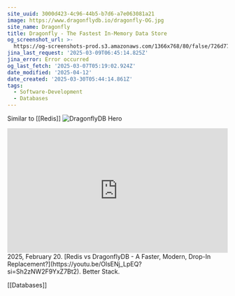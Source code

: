 ```yaml
---
site_uuid: 3000d423-4c96-44b5-b7d6-a7e063081a21
image: https://www.dragonflydb.io/dragonfly-OG.jpg
site_name: Dragonfly
title: Dragonfly - The Fastest In-Memory Data Store
og_screenshot_url: >-
  https://og-screenshots-prod.s3.amazonaws.com/1366x768/80/false/726d774f288ee4d541376fd94a2b388f887468a19755795cff1fc8e0107763e9.jpeg
jina_last_request: '2025-03-09T06:45:14.825Z'
jina_error: Error occurred
og_last_fetch: '2025-03-07T05:19:02.924Z'
date_modified: '2025-04-12'
date_created: '2025-03-30T05:44:14.861Z'
tags:
  - Software-Development
  - Databases
---
```










































Similar to [[Redis]]
![DragonflyDB Hero](https://i.imgur.com/XEncpr6.png)

<iframe 
  style="aspect-ratio:16/9;width:100%;height:auto" 
  src="https://www.youtube.com/embed/OlsENj_LpEQ?si=Sh2zNW2F9YxZ7Bt2" 
  title="YouTube video player" 
  frameborder="0" 
  allow="accelerometer; autoplay; clipboard-write; encrypted-media; gyroscope; picture-in-picture; web-share" 
  referrerpolicy="strict-origin-when-cross-origin" 
  allowfullscreen
></iframe>
2025, February 20. [Redis vs DragonflyDB - A Faster, Modern, Drop-In Replacement?](https://youtu.be/OlsENj_LpEQ?si=Sh2zNW2F9YxZ7Bt2). Better Stack.

[[Databases]]

